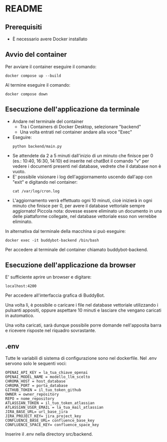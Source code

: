 # README

## Prerequisiti
- È necessario avere Docker installato

## Avvio del container
Per avviare il container eseguire il comando:
```
docker compose up --build
```

Al termine eseguire il comando:
```
docker compose down
```

## Esecuzione dell'applicazione da terminale
- Andare nel terminale del container
  - Tra i Containers di Docker Desktop, selezionare "backend"
  - Una volta entrati nel container andare alla voce "Exec"
- Eseguire:
  ```
  python backend/main.py
  ```
- Se attendete da 2 a 5 minuti dall'inizio di un minuto che finisce per 0 (es.: 10:40, 16:30, 14:10) ed inserite nel chatBot il comando "v" per vedere i documenti presenti nel database, vedrete che il database non è vuoto.
- E' possibile visionare i log dell'aggiornamento uscendo dall'app con "exit" e digitando nel container:
  ```
  cat /var/log/cron.log
  ```
- L'aggiornamento verrà effettuato ogni 10 minuti, cioè inizierà in ogni minuto che finisce per 0, per avere il database vettoriale sempre aggiornato!
Piccola nota: dovesse essere eliminato un documento in una delle piattaforme collegate, nel database vettoriale esso non verrebbe eliminato.

In alternativa dal terminale della macchina si può eseguire: 
```
docker exec -it buddybot-backend /bin/bash
 ```
Per accedere al terminale del container chiamato buddybot-backend.


## Esecuzione dell'applicazione da browser

E' sufficiente aprire un browser e digitare:
```
localhost:4200
```
Per accedere all'interfaccia grafica di BuddyBot.

Una volta lì, è possibile o caricare i file nel database vettoriale utilizzando i pulsanti appositi,
oppure aspettare 10 minuti e lasciare che vengano caricati in automatico.

Una volta caricati, sarà dunque possibile porre domande nell'apposita barra e ricevere risposte nel riquadro sovrastante.


## .env
Tutte le variabili di sistema di configurazione sono nel dockerfile.
Nel .env servono solo le sequenti voci:
```
OPENAI_API_KEY = la_tua_chiave_openai
OPENAI_MODEL_NAME = modello_llm_scelto
CHROMA_HOST = host_database
CHROMA_PORT = porta_database
GITHUB_TOKEN = il_tuo_token_github
OWNER = owner_repository
REPO = nome_repository
ATLASSIAN_TOKEN = il_tuo_token_atlassian
ATLASSIAN_USER_EMAIL = la_tua_mail_atlassian
JIRA_BASE_URL= url_base_jira
JIRA_PROJECT_KEY= jira_project_key
CONFLUENCE_BASE_URL= confluence_base_key
CONFLUENCE_SPACE_KEY= confluence_space_key
```
Inserire il .env nella directory src/backend.
